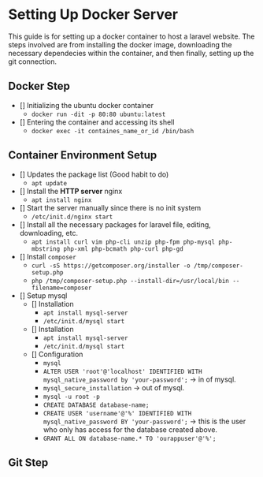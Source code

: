 # Setting Up Docker Server

This guide is for setting up a docker container to host a laravel website. The steps involved are from installing the docker image, downloading the necessary dependecies within the container, and then finally, setting up the git connection.

## Docker Step

- [] Initializing the ubuntu docker container
  - `docker run -dit -p 80:80 ubuntu:latest`
- [] Entering the container and accessing its shell
  - `docker exec -it containes_name_or_id /bin/bash`

## Container Environment Setup

- [] Updates the package list (Good habit to do)
  - `apt update`
- [] Install the **HTTP server** nginx
  - `apt install nginx`
- [] Start the server manually since there is no init system
  - `/etc/init.d/nginx start`
- [] Install all the necessary packages for laravel file, editing, downloading, etc.
  - `apt install curl vim php-cli unzip php-fpm php-mysql php-mbstring php-xml php-bcmath php-curl php-gd`
- [] Install `composer`
  - `curl -sS https://getcomposer.org/installer -o /tmp/composer-setup.php`
  - `php /tmp/composer-setup.php --install-dir=/usr/local/bin --filename=composer`
- [] Setup mysql
  - [] Installation
    - `apt install mysql-server`
    - `/etc/init.d/mysql start`
  - [] Installation
    - `apt install mysql-server`
    - `/etc/init.d/mysql start`
  - [] Configuration
    - `mysql`
    - `ALTER USER 'root'@'localhost' IDENTIFIED WITH mysql_native_password by 'your-password';` -> in of mysql.
    - `mysql_secure_installation` -> out of mysql.
    - `mysql -u root -p`
    - `CREATE DATABASE database-name;`
    - `CREATE USER 'username'@'%' IDENTIFIED WITH mysql_native_password BY 'your-password';` -> this is the user who only has access for the database created above.
    - `GRANT ALL ON database-name.* TO 'ourappuser'@'%';`

## Git Step
